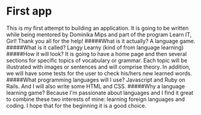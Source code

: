 # First app
This is my first attempt to building an application. It is going to be written while being mentored by Dominika Mips and part of the program Learn IT, Girl! Thank you all for the help!
#####What is it actually?
A language game.
#####What is it called?
Langy Learny (kind of from language learning)
#####How it will look?
It is going to have a home page and then several sections for specific topics of vocabulary or grammar. Each topic will be illustrated with images or sentences and will comprise theory. In addition, we will have some tests for the user to check his/hers new learned words.
#####What programming languages will I use?
Javascript and Ruby on Rails. And I will also write some HTML and CSS.
#####Why a language learning game?
Because I'm passionate about languages and I find it great to combine these two interests of mine: learning foreign languages and coding. I hope that for the beginning it is a good choice.